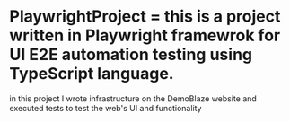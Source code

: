 # PlaywrightProject = this is a project written in Playwright framewrok for UI E2E automation testing using TypeScript language.
in this project I wrote infrastructure on the DemoBlaze website and executed tests to test the web's UI and functionality 

